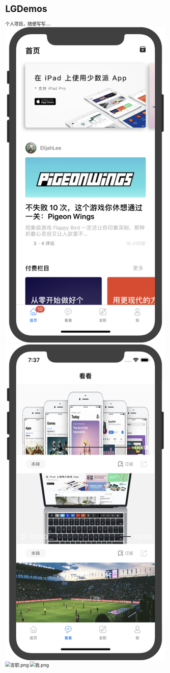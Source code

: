 # LGDemos
个人项目，随便写写....
![首页.png](https://github.com/HuPingKang/LGDemos/blob/master/clips/home.png)
![看看.png](https://github.com/HuPingKang/LGDemos/blob/master/clips/video.png)
![言职.png](https://github.com/HuPingKang/LGDemos/blob/master/clips/word.png)
![我.png](https://github.com/HuPingKang/LGDemos/blob/master/clips/me.png)

